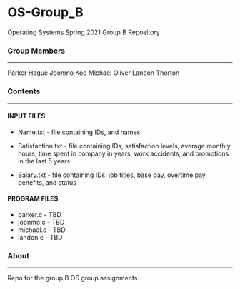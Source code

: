 # OS-Group_B
Operating Systems Spring 2021 Group B Repository

### Group Members
-------------
Parker Hague
Joonmo Koo
Michael Oliver
Landon Thorton


### Contents
--------
#### INPUT FILES
* Name.txt - file containing IDs, and names

* Satisfaction.txt - file containing IDs, satisfaction levels, average monthly hours, time spent in company in years, work accidents, and promotions in the last 5 years

* Salary.txt - file containing IDs, job titles, base pay, overtime pay, benefits, and status

#### PROGRAM FILES
* parker.c - TBD
* joonmo.c - TBD
* michael.c - TBD
* landon.c - TBD

### About
-----
Repo for the group B OS group assignments.